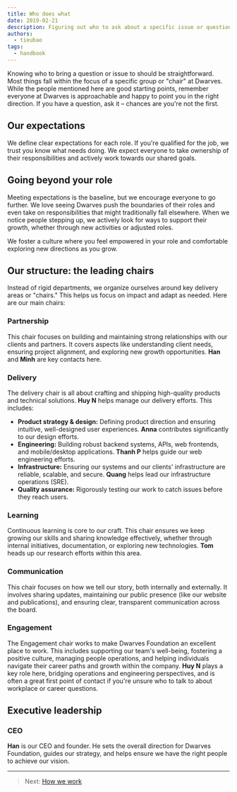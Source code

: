 ```yaml
---
title: Who does what
date: 2019-02-21
description: Figuring out who to ask about a specific issue or question shouldn't be a guessing game. This guide outlines our main areas of focus and who helps lead them.
authors:
  - tieubao
tags:
  - handbook
---
```


Knowing who to bring a question or issue to should be straightforward. Most things fall within the focus of a specific group or "chair" at Dwarves. While the people mentioned here are good starting points, remember everyone at Dwarves is approachable and happy to point you in the right direction. If you have a question, ask it – chances are you're not the first.

## Our expectations

We define clear expectations for each role. If you're qualified for the job, we trust you know what needs doing. We expect everyone to take ownership of their responsibilities and actively work towards our shared goals.

## Going beyond your role

Meeting expectations is the baseline, but we encourage everyone to go further. We love seeing Dwarves push the boundaries of their roles and even take on responsibilities that might traditionally fall elsewhere. When we notice people stepping up, we actively look for ways to support their growth, whether through new activities or adjusted roles.

We foster a culture where you feel empowered in your role and comfortable exploring new directions as you grow.

## Our structure: the leading chairs

Instead of rigid departments, we organize ourselves around key delivery areas or "chairs." This helps us focus on impact and adapt as needed. Here are our main chairs:

### Partnership

This chair focuses on building and maintaining strong relationships with our clients and partners. It covers aspects like understanding client needs, ensuring project alignment, and exploring new growth opportunities. **Han** and **Minh** are key contacts here.

### Delivery

The delivery chair is all about crafting and shipping high-quality products and technical solutions. **Huy N** helps manage our delivery efforts. This includes:

* **Product strategy & design:** Defining product direction and ensuring intuitive, well-designed user experiences. **Anna** contributes significantly to our design efforts.
* **Engineering:** Building robust backend systems, APIs, web frontends, and mobile/desktop applications. **Thanh P** helps guide our web engineering efforts.
* **Infrastructure:** Ensuring our systems and our clients' infrastructure are reliable, scalable, and secure. **Quang** helps lead our infrastructure operations (SRE).
* **Quality assurance:** Rigorously testing our work to catch issues before they reach users.

### Learning

Continuous learning is core to our craft. This chair ensures we keep growing our skills and sharing knowledge effectively, whether through internal initiatives, documentation, or exploring new technologies. **Tom** heads up our research efforts within this area.

### Communication

This chair focuses on how we tell our story, both internally and externally. It involves sharing updates, maintaining our public presence (like our website and publications), and ensuring clear, transparent communication across the board.

### Engagement

The Engagement chair works to make Dwarves Foundation an excellent place to work. This includes supporting our team's well-being, fostering a positive culture, managing people operations, and helping individuals navigate their career paths and growth within the company. **Huy N** plays a key role here, bridging operations and engineering perspectives, and is often a great first point of contact if you're unsure who to talk to about workplace or career questions.

## Executive leadership

### CEO

**Han** is our CEO and founder. He sets the overall direction for Dwarves Foundation, guides our strategy, and helps ensure we have the right people to achieve our vision.

---

> Next: [How we work](how-we-work.md)
